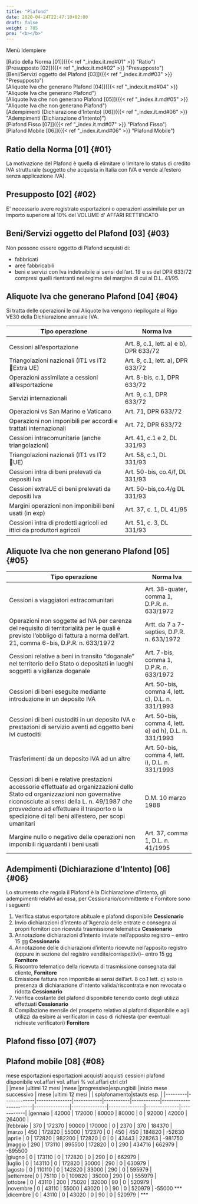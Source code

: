 ```yaml
---
title: "Plafond"
date: 2020-04-24T22:47:10+02:00
draft: false
weight : 705
pre: "<b></b>"
---
```


Menù Idempiere

[Ratio della Norma [01]]({{< ref "_index.it.md#01" >}} "Ratio") <br>
[Presupposto [02]]({{< ref "_index.it.md#02" >}} "Presupposto") <br>
[Beni/Servizi oggetto del Plafond [03]]({{< ref "_index.it.md#03" >}} "Presupposto") <br>
[Aliquote Iva che generano Plafond [04]]({{< ref "_index.it.md#04" >}} "Aliquote Iva che generano Plafond") <br>
[Aliquote Iva che non generano Plafond [05]]({{< ref "_index.it.md#05" >}} "Aliquote Iva che non generano Plafond") <br>
[Adempimenti (Dichiarazione d'Intento) [06]]({{< ref "_index.it.md#06" >}} "Adempimenti (Dichiarazione d'Intento)") <br>
[Plafond Fisso [07]]({{< ref "_index.it.md#07" >}} "Plafond Fisso") <br>
[Plafond Mobile [06]]({{< ref "_index.it.md#06" >}} "Plafond Mobile") <br>



## Ratio della Norma [01] {#01}
La motivazione del Plafond è quella di elimitare o limitare lo status di credito IVA strutturale (soggetto che acquista in Italia con IVA  e vende all’estero senza applicazione IVA).

## Presupposto [02] {#02}
E' necessario avere registrato esportazioni o operazioni assimilate per un importo superiore al 10% del VOLUME d' AFFARI RETTIFICATO

## Beni/Servizi oggetto del Plafond [03] {#03}
Non possono essere oggetto di Plafond acquisti di:
- fabbricati
- aree fabbricabili
- beni e servizi con Iva indetraibile ai sensi dell’art. 19 e ss del DPR 633/72 compresi quelli rientranti nel regime del margine di cui al D.L. 41/95. 


## Aliquote Iva che generano Plafond [04] {#04}
Si tratta delle operazioni le cui Aliquote Iva vengono riepilogate al Rigo VE30 della Dichiarazione annuale IVA.

| Tipo operazione | Norma Iva|
|-----------------|----------|
|                 |          |
|Cessioni all’esportazione                 |Art. 8, c.1, lett. a) e b), DPR 633/72          |
|Triangolazioni nazionali (IT1 vs IT2 Extra UE)                 |Art. 8, c.1, lett. a), DPR 633/72          |
|Operazioni assimilate a cessioni all’esportazione                 |Art. 8-bis, c.1, DPR 633/72          |
|Servizi internazionali                 |Art. 9, c.1, DPR 633/72          |
|Operazioni vs San Marino e Vaticano                 |Art. 71, DPR 633/72          |
|Operazioni non imponibili per accordi e trattati internazionali                 |Art. 72, DPR 633/72          |
|Cessioni intracomunitarie (anche triangolazioni)                 |Art. 41, c.1 e 2, DL 331/93          |
|Triangolazioni nazionali (IT1 vs IT2 UE)                 |Art. 58, c.1, DL 331/93          |
|Cessioni intra di beni prelevati da depositi Iva                 |Art. 50-bis, co.4/f, DL 331/93          |
|Cessioni extraUE di beni prelevati da depositi Iva                 |Art. 50-bis,co.4/g DL 331/93          |
|Margini operazioni non imponibili beni usati (in exp)                 |Art. 37, c. 1, DL 41/95          |
|Cessioni intra di prodotti agricoli ed ittici da produttori agricoli                 |Art. 51, c. 3, DL 331/93          |

## Aliquote Iva che non generano Plafond [05] {#05}

| Tipo operazione | Norma Iva|
|-----------------|----------|
|                 |          |
|Cessioni a viaggiatori extracomunitari                  |Art. 38-quater,    comma 1, D.P.R. n. 633/1972           |
|Operazioni  non  soggette  ad  IVA  per  carenza  del  requisito  di  territorialità  per  le quali  è  previsto  l’obbligo  di  fattura  a  norma  dell’art.  21,  comma  6-bis, D.P.R.  n. 633/1972                  |Artt. da 7 a 7-septies, D.P.R. n. 633/1972           |
|Cessioni  relative  a  beni  in  transito  “doganale”  nel  territorio  dello  Stato  o depositati in luoghi soggetti a vigilanza doganale                  |Art. 7-bis, comma 1, D.P.R. n. 633/1972           |
|Cessioni di beni eseguite mediante introduzione in un deposito IVA                  |Art. 50-bis,    comma    4, lett. c), D.L. n. 331/1993          |
|Cessioni  di  beni  custoditi  in  un  deposito  IVA  e  prestazioni  di  servizio  aventi  ad oggetto beni ivi custoditi                  |Art.   50-bis,   comma   4, lett.   e)   ed   h), D.L.   n. 331/1993           |
|Trasferimenti da un deposito IVA ad un altro                 |Art. 50-bis,    comma    4, lett. i), D.L. n. 331/1993           |
|Cessioni di beni e relative prestazioni accessorie effettuate ad organizzazioni dello Stato   od   organizzazioni   non   governative   riconosciute   ai   sensi   della L.   n. 49/1987 che  provvedono  ad  effettuare  il  trasporto  o  la  spedizione  di  tali  beni all’estero, per scopi umanitari                  |D.M. 10 marzo 1988           |
|Margine nullo o negativo delle operazioni non imponibili riguardanti i beni usati                  |Art. 37,  comma  1, D.L. n. 41/1995           |

## Adempimenti (Dichiarazione d'Intento) [06] {#06}
Lo strumento che regola il Plafond è la Dichiarazione d'Intento, gli adempimenti relativi ad essa, per Cessionario/committente  e Fornitore sono i seguenti
1) Verifica status esportatore abituale e plafond disponibile **Cessionario**
2) Invio dichiarazioni d’intento al’’Agenzia delle entrate e consegna ai propri fornitori con ricevuta trasmissione telematica **Cessionario**
3) Annotazione dichiarazioni d’intento inviate nell’apposito registro – entro 15 gg **Cessionario**
4) Annotazione delle dichiarazioni d’intento ricevute nell’apposito registro (oppure in sezione del registro vendite/corrispettivi)– entro 15 gg **Fornitore**
5) Riscontro telematico della ricevuta di trasmissione consegnata dal cliente, **Fornitore**
6) Emissione fattura non imponibile ai sensi dell’art. 8 co.1 lett. c) solo in presenza di dichiarazione d’intento valida/riscontrata e non revocata o ridotta **Cessionario**
7) Verifica costante del plafond disponibile tenendo conto degli utilizzi effettuati **Cessionario**
8) Compilazione mensile del prospetto relativo al plafond disponibile e agli utilizzi da esibire ai verificatori in caso di richiesta (per eventuali richieste verificatori) **Fornitore**

## Plafond fisso [07] {#07}





## Plafond mobile [08] {#08}

 mese	   esportazioni    esportazioni    acquisti     acquisti  cessioni	   plafond disponibile	    vol.affari     vol. affari	    % vol.affari    ctrl          ctrl           
|         |mese         |ultimi 12 mesi |mese        |progressivo|espungibili |inizio mese successivo |	mese	      |ultimi 12 mesi |               | splafonamento|stauts esp. |
|---------|-------------|---------------|------------|-----------|------------|-----------------------|---------------|---------------|---------------|--------------|------------|
|gennaio  |	42000	    |   172000	    |   80000    |    80000  |       0	  |        92000	      |    42000	  |    264000	  |      	          	
|febbraio |	  370	    |   172370	    |   90000    |   170000  |	     0	  |         2370	      |      370	  |    184370	  |      	          	
|marzo	  |   450	    |   172820	    |   55000    |   172370  |	     0	  |          450	      |      450	  |    184820	  |      	            -52630	
|aprile	  |     0	    |   172820	    |  982200    |   172820  |	     0	  |            0	      |    43443	  |    228263	  |      	           -981750	
|maggio	  |   290	    |   173110	    |  895500    |   172820  |       0	  |          290	      |   434716	  |    662979	  |      	           -895500	
|giugno	  |     0	    |   173110      |       0    |   172820  |	     0	  |          290	      |        0	  |    662979	  |      	                  	
|luglio	  |     0	    |   143110	    |       0    |   172820  |   30000	  |           290	      |        0	  |    630979	  |      	                  	
|agosto	  |     0	    |   110110	    |       0    |   142820  |   33000	  |          290	      |        0	  |    595979	  |      	                  	
|settembre|	    0	    |    75110	    |       0    |   109820  |   35000	  |          290	      |        0	  |    555979	  |      	                  	
|ottobre  |  	0	    |    43110	    |     200    |    75020  |   32000	  |           90	      |        0	  |    520979	  |      	                  	
|novembre |	    0	    |    43110	    |   55000    |    43020  |       0	  |           90	      |        0	  |    520979	  |      	            -55000	       ***
|dicembre |	    0	    |    43110	    |       0    |    43020  |       0	  |           90	      |        0	  |    520979	  |      	                 	       ***
